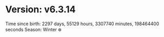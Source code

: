 # Version: v6.3.14
Time since birth: 2297 days, 55129 hours, 3307740 minutes, 198464400 seconds
Season: Winter ❄️
